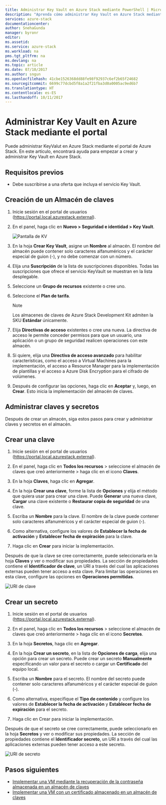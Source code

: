 ```yaml
---
title: Administrar Key Vault en Azure Stack mediante PowerShell | Microsoft Docs
description: "Aprenda cómo administrar Key Vault en Azure Stack mediante PowerShell."
services: azure-stack
documentationcenter: 
author: SnehaGunda
manager: byronr
editor: 
ms.assetid: 
ms.service: azure-stack
ms.workload: na
pms.tgt_pltfrm: na
ms.devlang: na
ms.topic: article
ms.date: 07/10/2017
ms.author: sngun
ms.openlocfilehash: 41cbe1526368dd88fe98f92937c6ef2b65f24682
ms.sourcegitcommit: 6699c77dcbd5f8a1a2f21fba3d0a0005ac9ed6b7
ms.translationtype: HT
ms.contentlocale: es-ES
ms.lasthandoff: 10/11/2017
---
```

# <a name="manage-key-vault-in-azure-stack-using-the-portal"></a>Administrar Key Vault en Azure Stack mediante el portal

Puede administrar KeyValut en Azure Stack mediante el portal de Azure Stack. En este artículo, encontrará ayuda para empezar a crear y administrar Key Vault en Azure Stack. 

## <a name="prerequisites"></a>Requisitos previos  

* Debe suscribirse a una oferta que incluya el servicio Key Vault.  
 
## <a name="create-a-key-vault"></a>Creación de un Almacén de claves 

1. Inicie sesión en el portal de usuarios (https://portal.local.azurestack.external).  

2. En el panel, haga clic en **Nuevo > Seguridad e identidad > Key Vault**.  

    ![Pantalla de KV](media/azure-stack-kv-manage-portal/image1.png)  

3. En la hoja **Crear Key Vault**, asigne un **Nombre** al almacén. El nombre del almacén puede contener solo caracteres alfanuméricos y el carácter especial de guion (-), y no debe comenzar con un número.  

4. Elija una **Suscripción** de la lista de suscripciones disponibles. Todas las suscripciones que ofrece el servicio KeyVault se muestran en la lista desplegable.  

5. Seleccione un **Grupo de recursos** existente o cree uno.  

6. Seleccione el **Plan de tarifa**.  
    >[!NOTE]
    > Los almacenes de claves de Azure Stack Development Kit admiten la SKU **Estándar** únicamente.

7. Elija **Directivas de acceso** existentes o cree una nueva. La directiva de acceso le permite conceder permisos para que un usuario, una aplicación o un grupo de seguridad realicen operaciones con este almacén.  

8. Si quiere, elija una **Directiva de acceso avanzado** para habilitar características, como el acceso a Virtual Machines para la implementación, el acceso a Resource Manager para la implementación de plantillas y el acceso a Azure Disk Encryption para el cifrado de volúmenes. 
  
9.  Después de configurar las opciones, haga clic en **Aceptar** y, luego, en **Crear**. Esto inicia la implementación del almacén de claves. 

## <a name="manage-keys-and-secrets"></a>Administrar claves y secretos

Después de crear un almacén, siga estos pasos para crear y administrar claves y secretos en el almacén.

## <a name="create-a-key"></a>Crear una clave

1. Inicie sesión en el portal de usuarios (https://portal.local.azurestack.external).  

2. En el panel, haga clic en **Todos los recursos** > seleccione el almacén de claves que creó anteriormente > haga clic en el icono **Claves**.  

3. En la hoja **Claves**, haga clic en **Agregar**. 

4. En la hoja **Crear una clave**, forme la lista de **Opciones** y elija el método que quiera usar para crear una clave. Puede **Generar** una nueva clave, **Cargar** una clave existente o **Restaurar copia de seguridad** de una clave.  

5. Escriba un **Nombre** para la clave. El nombre de la clave puede contener solo caracteres alfanuméricos y el carácter especial de guion (-).  

6. Como alternativa, configure los valores de **Establecer la fecha de activación** y **Establecer fecha de expiración** para la clave.  

7. Haga clic en **Crear** para iniciar la implementación.  

Después de que la clave se cree correctamente, puede seleccionarla en la hoja **Claves** y ver o modificar sus propiedades. La sección de propiedades contiene el **Identificador de clave**, un URI a través del cual las aplicaciones externas pueden tener acceso a esta clave. Para limitar las operaciones en esta clave, configure las opciones en **Operaciones permitidas**.

![URI de clave](media/azure-stack-kv-manage-portal/image4.png)  

## <a name="create-a-secret"></a>Crear un secreto 

1. Inicie sesión en el portal de usuarios (https://portal.local.azurestack.external).  
2. En el panel, haga clic en **Todos los recursos** > seleccione el almacén de claves que creó anteriormente > haga clic en el icono **Secretos**.  

3. En la hoja **Secretos**, haga clic en **Agregar**.  

4. En la hoja **Crear un secreto**, en la lista de **Opciones de carga**, elija una opción para crear un secreto. Puede crear un secreto **Manualmente** especificando un valor para el secreto o cargar un **Certificado** del equipo local.  

5. Escriba un **Nombre** para el secreto. El nombre del secreto puede contener solo caracteres alfanuméricos y el carácter especial de guion (-).  

6. Como alternativa, especifique el **Tipo de contenido** y configure los valores de **Establecer la fecha de activación** y **Establecer fecha de expiración** para el secreto.  

7. Haga clic en Crear para iniciar la implementación.  

Después de que el secreto se cree correctamente, puede seleccionarlo en la hoja **Secretos** y ver o modificar sus propiedades. La sección de propiedades contiene el **Identificador secreto**, un URI a través del cual las aplicaciones externas pueden tener acceso a este secreto. 

![URI de secreto](media/azure-stack-kv-manage-portal/image5.png) 


## <a name="next-steps"></a>Pasos siguientes
* [Implementar una VM mediante la recuperación de la contraseña almacenada en un almacén de claves](azure-stack-kv-deploy-vm-with-secret.md)  
* [Implementar una VM con un certificado almacenado en un almacén de claves](azure-stack-kv-push-secret-into-vm.md)     


